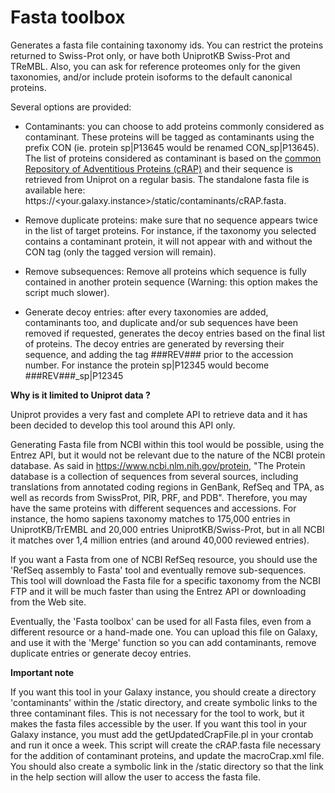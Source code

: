 # Fasta toolbox

Generates a fasta file containing taxonomy ids.
You can restrict the proteins returned to Swiss-Prot only, or have both UniprotKB Swiss-Prot and TReMBL. Also, you can ask for reference proteomes only for the given taxonomies, and/or include protein isoforms to the default canonical proteins.

Several options are provided:

* Contaminants: you can choose to add proteins commonly considered as contaminant. These proteins will be tagged as contaminants using the prefix CON (ie. protein sp|P13645 would be renamed CON_sp|P13645). The list of proteins considered as contaminant is based on the [common Repository of Adventitious Proteins (cRAP)](https://www.thegpm.org/crap/) and their sequence is retrieved from Uniprot on a regular basis. The standalone fasta file is available here: https://<your.galaxy.instance>/static/contaminants/cRAP.fasta.

* Remove duplicate proteins: make sure that no sequence appears twice in the list of target proteins. For instance, if the taxonomy you selected contains a contaminant protein, it will not appear with and without the CON tag (only the tagged version will remain).

* Remove subsequences: Remove all proteins which sequence is fully contained in another protein sequence (Warning: this option makes the script much slower).

* Generate decoy entries: after every taxonomies are added, contaminants too, and duplicate and/or sub sequences have been removed if requested, generates the decoy entries based on the final list of proteins. The decoy entries are generated by reversing their sequence, and adding the tag ###REV### prior to the accession number. For instance the protein sp|P12345 would become ###REV###_sp|P12345


**Why is it limited to Uniprot data ?**

Uniprot provides a very fast and complete API to retrieve data and it has been decided to develop this tool around this API only.

Generating Fasta file from NCBI within this tool would be possible, using the Entrez API, but it would not be relevant due to the nature of the NCBI protein database. As said in https://www.ncbi.nlm.nih.gov/protein, "The Protein database is a collection of sequences from several sources, including translations from annotated coding regions in GenBank, RefSeq and TPA, as well as records from SwissProt, PIR, PRF, and PDB". Therefore, you may have the same proteins with different sequences and accessions. For instance, the homo sapiens taxonomy matches to 175,000 entries in UniprotKB/TrEMBL and 20,000 entries UniprotKB/Swiss-Prot, but in all NCBI it matches over 1,4 million entries (and around 40,000 reviewed entries).

If you want a Fasta from one of NCBI RefSeq resource, you should use the 'RefSeq assembly to Fasta' tool and eventually remove sub-sequences. This tool will download the Fasta file for a specific taxonomy from the NCBI FTP and it will be much faster than using the Entrez API or downloading from the Web site.

Eventually, the 'Fasta toolbox' can be used for all Fasta files, even from a different resource or a hand-made one. You can upload this file on Galaxy, and use it with the 'Merge' function so you can add contaminants, remove duplicate entries or generate decoy entries.


**Important note**

If you want this tool in your Galaxy instance, you should create a directory 'contaminants' within the /static directory, and create symbolic links to the three contaminant files. This is not necessary for the tool to work, but it makes the fasta files accessible by the user.
If you want this tool in your Galaxy instance, you must add the getUpdatedCrapFile.pl in your crontab and run it once a week. This script will create the cRAP.fasta file necessary for the addition of contaminant proteins, and update the macroCrap.xml file.
You should also create a symbolic link in the /static directory so that the link in the help section will allow the user to access the fasta file.
